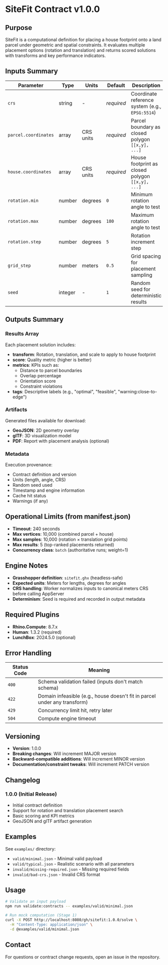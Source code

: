 # SiteFit Contract v1.0.0

## Purpose

SiteFit is a computational definition for placing a house footprint onto a land parcel under geometric and spatial constraints. It evaluates multiple placement options (rotation and translation) and returns scored solutions with transforms and key performance indicators.

## Inputs Summary

| Parameter | Type | Units | Default | Description |
|-----------|------|-------|---------|-------------|
| `crs` | string | - | *required* | Coordinate reference system (e.g., `EPSG:5514`) |
| `parcel.coordinates` | array | CRS units | *required* | Parcel boundary as closed polygon `[[x,y], ...]` |
| `house.coordinates` | array | CRS units | *required* | House footprint as closed polygon `[[x,y], ...]` |
| `rotation.min` | number | degrees | `0` | Minimum rotation angle to test |
| `rotation.max` | number | degrees | `180` | Maximum rotation angle to test |
| `rotation.step` | number | degrees | `5` | Rotation increment step |
| `grid_step` | number | meters | `0.5` | Grid spacing for placement sampling |
| `seed` | integer | - | `1` | Random seed for deterministic results |

## Outputs Summary

### Results Array
Each placement solution includes:
- **transform**: Rotation, translation, and scale to apply to house footprint
- **score**: Quality metric (higher is better)
- **metrics**: KPIs such as:
  - Distance to parcel boundaries
  - Overlap percentage
  - Orientation score
  - Constraint violations
- **tags**: Descriptive labels (e.g., "optimal", "feasible", "warning:close-to-edge")

### Artifacts
Generated files available for download:
- **GeoJSON**: 2D geometry overlay
- **glTF**: 3D visualization model
- **PDF**: Report with placement analysis (optional)

### Metadata
Execution provenance:
- Contract definition and version
- Units (length, angle, CRS)
- Random seed used
- Timestamp and engine information
- Cache hit status
- Warnings (if any)

## Operational Limits (from manifest.json)

- **Timeout**: 240 seconds
- **Max vertices**: 10,000 (combined parcel + house)
- **Max samples**: 10,000 (rotation × translation grid points)
- **Max results**: 5 (top-ranked placements returned)
- **Concurrency class**: `batch` (authoritative runs; weight=1)

## Engine Notes

- **Grasshopper definition**: `sitefit.ghx` (headless-safe)
- **Expected units**: Meters for lengths, degrees for angles
- **CRS handling**: Worker normalizes inputs to canonical meters CRS before calling AppServer
- **Determinism**: Seed is required and recorded in output metadata

## Required Plugins

- **Rhino.Compute**: 8.7.x
- **Human**: 1.3.2 (required)
- **LunchBox**: 2024.5.0 (optional)

## Error Handling

| Status Code | Meaning |
|-------------|---------|
| `400` | Schema validation failed (inputs don't match schema) |
| `422` | Domain infeasible (e.g., house doesn't fit in parcel under any transform) |
| `429` | Concurrency limit hit, retry later |
| `504` | Compute engine timeout |

## Versioning

- **Version**: 1.0.0
- **Breaking changes**: Will increment MAJOR version
- **Backward-compatible additions**: Will increment MINOR version
- **Documentation/constraint tweaks**: Will increment PATCH version

## Changelog

### 1.0.0 (Initial Release)
- Initial contract definition
- Support for rotation and translation placement search
- Basic scoring and KPI metrics
- GeoJSON and glTF artifact generation

## Examples

See `examples/` directory:
- `valid/minimal.json` - Minimal valid payload
- `valid/typical.json` - Realistic scenario with all parameters
- `invalid/missing-required.json` - Missing required fields
- `invalid/bad-crs.json` - Invalid CRS format

## Usage

```bash
# Validate an input payload
npm run validate:contracts -- examples/valid/minimal.json

# Run mock computation (Stage 1)
curl -X POST http://localhost:8080/gh/sitefit:1.0.0/solve \
  -H "Content-Type: application/json" \
  -d @examples/valid/minimal.json
```

## Contact

For questions or contract change requests, open an issue in the repository.

